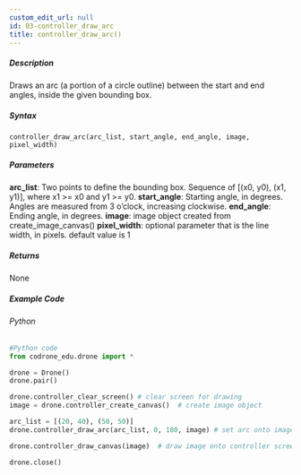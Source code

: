 ```yaml
---
custom_edit_url: null
id: 03-controller_draw_arc
title: controller_draw_arc()
---
```


##### Description

Draws an arc (a portion of a circle outline) between the start and end angles, inside the given bounding box.

##### Syntax
```controller_draw_arc(arc_list, start_angle, end_angle, image, pixel_width)``` <br />

##### Parameters

**arc_list**: Two points to define the bounding box. Sequence of [(x0, y0), (x1, y1)], where x1 >= x0 and y1 >= y0.
**start_angle**: Starting angle, in degrees. Angles are measured from 3 o’clock, increasing clockwise.
**end_angle**: Ending angle, in degrees.
**image**: image object created from create_image_canvas()
**pixel_width**: optional parameter that is the line width, in pixels. default value is 1

##### Returns

None

##### Example Code
###### Python
```python
#Python code
from codrone_edu.drone import *

drone = Drone()
drone.pair()

drone.controller_clear_screen() # clear screen for drawing
image = drone.controller_create_canvas()  # create image object

arc_list = [(20, 40), (50, 50)]
drone.controller_draw_arc(arc_list, 0, 180, image) # set arc onto image object

drone.controller_draw_canvas(image)  # draw image onto controller screen

drone.close()

```